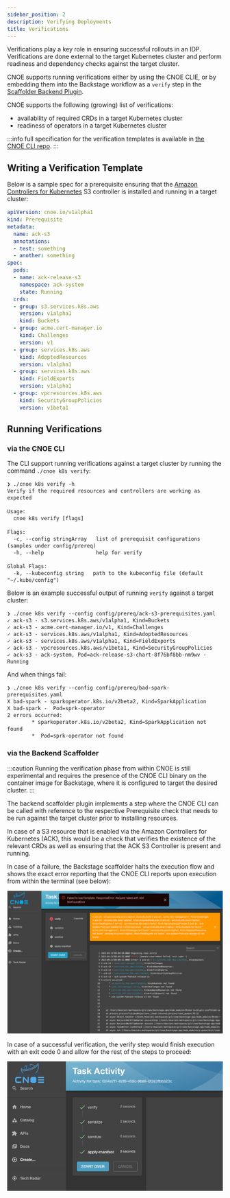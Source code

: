 ```yaml
---
sidebar_position: 2
description: Verifying Deployments
title: Verifications
---
```


Verifications play a key role in ensuring successful rollouts in an IDP.
Verifications are done external to the target Kubernetes cluster and perform
readiness and dependency checks against the target cluster.

CNOE supports running verifications either by using the CNOE CLIE, or
by embedding them into the Backstage workflow as a `verify` step in the
[Scaffolder Backend Plugin](/website/docs/reference-implementation/plugins/scaffolder-backend).

CNOE supports the following (growing) list of verifications:
- availability of required CRDs in a target Kubernetes cluster
- readiness of operators in a target Kubernetes cluster

:::info
full specification for the verification templates is available in [the CNOE CLI
repo](https://github.com/cnoe-io/cnoe-cli/tree/main/config/templates). 
:::

## Writing a Verification Template

Below is a sample
spec for a prerequisite ensuring that the [Amazon Controllers for Kubernetes](https://aws-controllers-k8s.github.io/community/)
S3 controller is installed and running in a target cluster:

```yaml
apiVersion: cnoe.io/v1alpha1
kind: Prerequisite
metadata:
  name: ack-s3
  annotations:
  - test: something
  - another: something
spec:
  pods:
  - name: ack-release-s3
    namespace: ack-system
    state: Running
  crds:
  - group: s3.services.k8s.aws
    version: v1alpha1
    kind: Buckets
  - group: acme.cert-manager.io
    kind: Challenges
    version: v1
  - group: services.k8s.aws
    kind: AdoptedResources
    version: v1alpha1
  - group: services.k8s.aws
    kind: FieldExports
    version: v1alpha1
  - group: vpcresources.k8s.aws
    kind: SecurityGroupPolicies
    version: v1beta1
```

## Running Verifications

### via the CNOE CLI

The CLI support running verifications against a target cluster by running the
command `./cnoe k8s verify`:

```
❯ ./cnoe k8s verify -h
Verify if the required resources and controllers are working as expected

Usage:
  cnoe k8s verify [flags]

Flags:
  -c, --config stringArray   list of prerequisit configurations (samples under config/prereq)
  -h, --help                 help for verify

Global Flags:
  -k, --kubeconfig string   path to the kubeconfig file (default "~/.kube/config")
```

Below is an example successful output of running `verify` against a target cluster:

```
❯ ./cnoe k8s verify --config config/prereq/ack-s3-prerequisites.yaml
✓ ack-s3 - s3.services.k8s.aws/v1alpha1, Kind=Buckets
✓ ack-s3 - acme.cert-manager.io/v1, Kind=Challenges
✓ ack-s3 - services.k8s.aws/v1alpha1, Kind=AdoptedResources
✓ ack-s3 - services.k8s.aws/v1alpha1, Kind=FieldExports
✓ ack-s3 - vpcresources.k8s.aws/v1beta1, Kind=SecurityGroupPolicies
✓ ack-s3 - ack-system, Pod=ack-release-s3-chart-8f76bf8bb-nm9wv - Running
```

And when things fail:

```
❯ ./cnoe k8s verify --config config/prereq/bad-spark-prerequisites.yaml
X bad-spark - sparkoperator.k8s.io/v2beta2, Kind=SparkApplication
X bad-spark -  Pod=sprk-operator
2 errors occurred:
        * sparkoperator.k8s.io/v2beta2, Kind=SparkApplication not found
        *  Pod=sprk-operator not found
```

### via the Backend Scaffolder

:::caution
Running the verification phase from within CNOE is still experimental and
requires the presence of the CNOE CLI binary on the container image for
Backstage, where it is configured to target the desired cluster.
:::

The backend scaffolder plugin implements a step where the CNOE CLI can be called
with reference to the respective Prerequisite check that needs to be run against
the target cluster prior to installing resources.

In case of a S3 resource that is enabled via the Amazon Controllers for
Kubernetes (ACK), this would be a check that verifies the existence of the
relevant CRDs as well as ensuring that the ACK S3 Controller is present and
running.

In case of a failure, the Backstage scaffolder halts the execution flow and
shows the exact error reporting that the CNOE CLI reports upon execution from
within the terminal (see below):

![verify](images/verify.png)

In case of a successful verification, the verify step would finish execution
with an exit code 0 and allow for the rest of the steps to proceed:

![deploy](images/7-deploy-resource.png)
